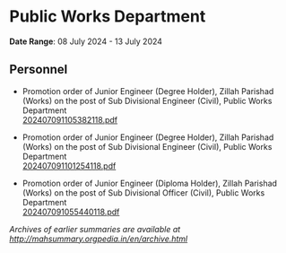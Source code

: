 # Public Works Department

**Date Range**: 08 July 2024 - 13 July 2024


## Personnel
- Promotion order of Junior Engineer (Degree Holder), Zillah Parishad (Works) on the post of Sub Divisional Engineer (Civil), Public Works Department\
  [202407091105382118.pdf](https://gr.maharashtra.gov.in/Site/Upload/Government%20Resolutions/English/202407091105382118.pdf)

- Promotion order of Junior Engineer (Degree Holder), Zillah Parishad (Works) on the post of Sub Divisional Engineer (Civil), Public Works Department\
  [202407091101254118.pdf](https://gr.maharashtra.gov.in/Site/Upload/Government%20Resolutions/English/202407091101254118.pdf)

- Promotion order of Junior Engineer (Diploma Holder), Zillah Parishad (Works) on the post of Sub Divisional Officer (Civil), Public Works Department\
  [202407091055440118.pdf](https://gr.maharashtra.gov.in/Site/Upload/Government%20Resolutions/English/202407091055440118.pdf)


*Archives of earlier summaries are available at http://mahsummary.orgpedia.in/en/archive.html*